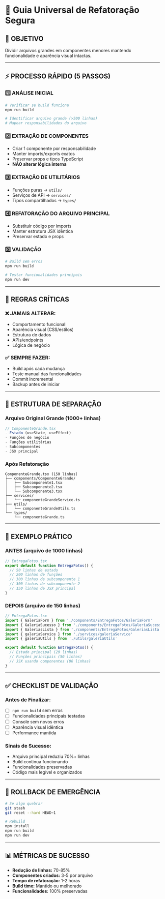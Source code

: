 # 🔧 Guia Universal de Refatoração Segura

## 🎯 OBJETIVO
Dividir arquivos grandes em componentes menores mantendo funcionalidade e aparência visual intactas.

---

## ⚡ PROCESSO RÁPIDO (5 PASSOS)

### 1️⃣ **ANÁLISE INICIAL**
```bash
# Verificar se build funciona
npm run build

# Identificar arquivo grande (>500 linhas)
# Mapear responsabilidades do arquivo
```

### 2️⃣ **EXTRAÇÃO DE COMPONENTES**
- Criar 1 componente por responsabilidade
- Manter imports/exports exatos
- Preservar props e tipos TypeScript
- **NÃO alterar lógica interna**

### 3️⃣ **EXTRAÇÃO DE UTILITÁRIOS**
- Funções puras → `utils/`
- Serviços de API → `services/`
- Tipos compartilhados → `types/`

### 4️⃣ **REFATORAÇÃO DO ARQUIVO PRINCIPAL**
- Substituir código por imports
- Manter estrutura JSX idêntica
- Preservar estado e props

### 5️⃣ **VALIDAÇÃO**
```bash
# Build sem erros
npm run build

# Testar funcionalidades principais
npm run dev
```

---

## 🚫 REGRAS CRÍTICAS

### ❌ **JAMAIS ALTERAR:**
- Comportamento funcional
- Aparência visual (CSS/estilos)
- Estrutura de dados
- APIs/endpoints
- Lógica de negócio

### ✅ **SEMPRE FAZER:**
- Build após cada mudança
- Teste manual das funcionalidades
- Commit incremental
- Backup antes de iniciar

---

## 📁 ESTRUTURA DE SEPARAÇÃO

### **Arquivo Original Grande (1000+ linhas)**
```typescript
// ComponenteGrande.tsx
- Estado (useState, useEffect)
- Funções de negócio
- Funções utilitárias
- Subcomponentes
- JSX principal
```

### **Após Refatoração**
```
ComponenteGrande.tsx (150 linhas)
├── components/ComponenteGrande/
│   ├── Subcomponente1.tsx
│   ├── Subcomponente2.tsx
│   └── Subcomponente3.tsx
├── services/
│   └── componenteGrandeService.ts
├── utils/
│   └── componenteGrandeUtils.ts
└── types/
    └── componenteGrande.ts
```

---

## 🔄 EXEMPLO PRÁTICO

### **ANTES (arquivo de 1000 linhas)**
```typescript
// EntregaFotos.tsx
export default function EntregaFotos() {
  // 50 linhas de estado
  // 200 linhas de funções
  // 300 linhas de subcomponente 1
  // 300 linhas de subcomponente 2
  // 150 linhas de JSX principal
}
```

### **DEPOIS (arquivo de 150 linhas)**
```typescript
// EntregaFotos.tsx
import { GaleriaForm } from './components/EntregaFotos/GaleriaForm'
import { GaleriaSucesso } from './components/EntregaFotos/GaleriaSucesso'
import { GaleriasLista } from './components/EntregaFotos/GaleriasLista'
import { galeriaService } from './services/galeriaService'
import { galeriaUtils } from './utils/galeriaUtils'

export default function EntregaFotos() {
  // Estado principal (20 linhas)
  // Funções principais (50 linhas)
  // JSX usando componentes (80 linhas)
}
```

---

## ✅ CHECKLIST DE VALIDAÇÃO

### **Antes de Finalizar:**
- [ ] `npm run build` sem erros
- [ ] Funcionalidades principais testadas
- [ ] Console sem novos erros
- [ ] Aparência visual idêntica
- [ ] Performance mantida

### **Sinais de Sucesso:**
- Arquivo principal reduziu 70%+ linhas
- Build continua funcionando
- Funcionalidades preservadas
- Código mais legível e organizados

---

## 🚨 ROLLBACK DE EMERGÊNCIA

```bash
# Se algo quebrar
git stash
git reset --hard HEAD~1

# Rebuild
npm install
npm run build
npm run dev
```

---

## 📊 MÉTRICAS DE SUCESSO

- **Redução de linhas:** 70-85%
- **Componentes criados:** 3-5 por arquivo
- **Tempo de refatoração:** 1-2 horas
- **Build time:** Mantido ou melhorado
- **Funcionalidades:** 100% preservadas


